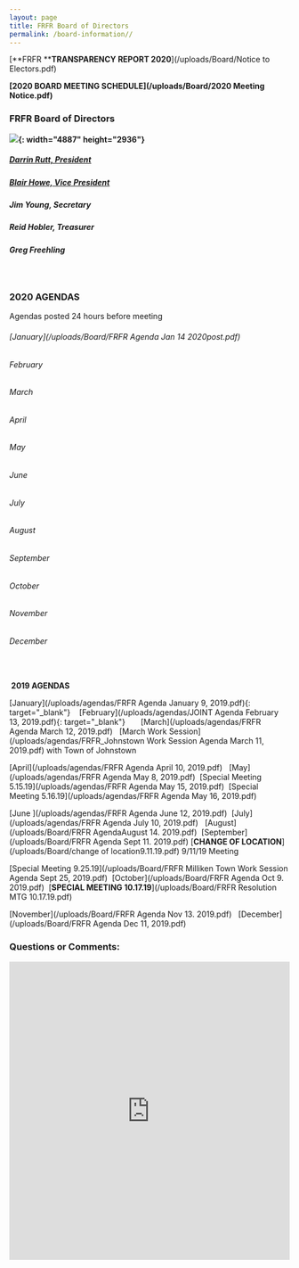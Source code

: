 ```yaml
---
layout: page
title: FRFR Board of Directors
permalink: /board-information//
---
```


[**FRFR&nbsp;****TRANSPARENCY REPORT 2020**](/uploads/Board/Notice to Electors.pdf)

**[2020 BOARD MEETING SCHEDULE](/uploads/Board/2020 Meeting Notice.pdf)**

### **FRFR Board of Directors**

**![](/uploads/board2019-2.jpg){: width="4887" height="2936"}**

##### [Darrin Rutt, President](mailto:drutt@frfr.co?subject=Website%20Inquiry)&nbsp; &nbsp; &nbsp; &nbsp;

##### [Blair Howe, Vice President](mailto:bhowe@frfr.co?subject=Website%20Inquiry)

##### Jim Young, Secretary&nbsp; &nbsp;

##### Reid Hobler, Treasurer&nbsp; &nbsp;

##### Greg Freehling

### &nbsp;

### 2020 AGENDAS

Agendas posted 24 hours before meeting

###### [January](/uploads/Board/FRFR Agenda Jan 14 2020post.pdf)

###### February

###### March

###### April

###### May

###### June

###### July

###### August

###### September

###### October

###### November

###### December

&nbsp;

**&nbsp;2019 AGENDAS**

[January](/uploads/agendas/FRFR Agenda January 9, 2019.pdf){: target="_blank"}&nbsp; &nbsp;&nbsp;[February](/uploads/agendas/JOINT Agenda February 13, 2019.pdf){: target="_blank"}&nbsp; &nbsp; &nbsp; &nbsp;[March](/uploads/agendas/FRFR Agenda March 12, 2019.pdf)&nbsp; &nbsp;[March Work Session](/uploads/agendas/FRFR_Johnstown Work Session Agenda March 11, 2019.pdf)&nbsp;with Town of Johnstown

[April](/uploads/agendas/FRFR Agenda April 10, 2019.pdf)&nbsp; &nbsp;[May](/uploads/agendas/FRFR Agenda May 8, 2019.pdf)&nbsp;&nbsp;[Special Meeting 5.15.19](/uploads/agendas/FRFR Agenda May 15, 2019.pdf)&nbsp;&nbsp;[Special Meeting 5.16.19](/uploads/agendas/FRFR Agenda May 16, 2019.pdf)

[June&nbsp;](/uploads/agendas/FRFR Agenda June 12, 2019.pdf)&nbsp;&nbsp;[July](/uploads/agendas/FRFR Agenda July 10, 2019.pdf)&nbsp; &nbsp;[August](/uploads/Board/FRFR AgendaAugust 14. 2019.pdf)&nbsp;&nbsp;[September](/uploads/Board/FRFR Agenda Sept 11. 2019.pdf)&nbsp;[**CHANGE OF LOCATION**](/uploads/Board/change of location9.11.19.pdf)&nbsp;9/11/19 Meeting

[Special Meeting 9.25.19](/uploads/Board/FRFR Milliken Town Work Session Agenda Sept 25, 2019.pdf)&nbsp;&nbsp;[October](/uploads/Board/FRFR Agenda Oct 9. 2019.pdf)&nbsp;&nbsp;[**SPECIAL MEETING 10.17.19**](/uploads/Board/FRFR Resolution MTG 10.17.19.pdf)

[November](/uploads/Board/FRFR Agenda Nov 13. 2019.pdf)&nbsp; &nbsp;[December](/uploads/Board/FRFR Agenda Dec 11, 2019.pdf)

### Questions or Comments:

<div id="wufoo-z6pl7to0reuswt"><iframe title="Embedded Wufoo Form" id="wufooFormz6pl7to0reuswt" class="wufoo-form-container" height="535" allowtransparency="true" frameborder="0" scrolling="no" style="width:100%;border:none" src="https://frfr.wufoo.com/embed/z6pl7to0reuswt/def/embedKey=z6pl7to0reuswt460381&amp;entsource=&amp;referrer=&amp;header=hide">Fill out my Wufoo form!</iframe></div>

<script type="text/javascript">
          var z6pl7to0reuswt;(function(d, t) {
                          var s = d.createElement(t), options = {
                          'userName':'frfr',
                          'formHash':'z6pl7to0reuswt',
                          'autoResize':true,
                          'height':'577',
                          'async':true,
                          'host':'wufoo.com',
                          'header':'hide',
                          'ssl':true};
                          s.src = ('https:' == d.location.protocol ? 'https://' : 'http://') + 'www.wufoo.com/scripts/embed/form.js';
                          s.onload = s.onreadystatechange = function() {
                          var rs = this.readyState; if (rs) if (rs != 'complete') if (rs != 'loaded') return;
                          try { z6pl7to0reuswt = new WufooForm();z6pl7to0reuswt.initialize(options);z6pl7to0reuswt.display(); } catch (e) {}};
                          var scr = d.getElementsByTagName(t)[0], par = scr.parentNode; par.insertBefore(s, scr);
                          })(document, 'script');
        </script>

## &nbsp;

<div class="clearfix stations" itemscope="">&nbsp;</div>

<div class="clearfix stations" itemscope="">&nbsp;</div>

## &nbsp;